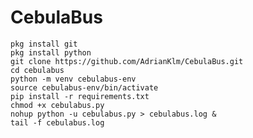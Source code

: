 # CebulaBus

    pkg install git
    pkg install python
    git clone https://github.com/AdrianKlm/CebulaBus.git
    cd cebulabus
    python -m venv cebulabus-env
    source cebulabus-env/bin/activate
    pip install -r requirements.txt
    chmod +x cebulabus.py
    nohup python -u cebulabus.py > cebulabus.log &
    tail -f cebulabus.log
